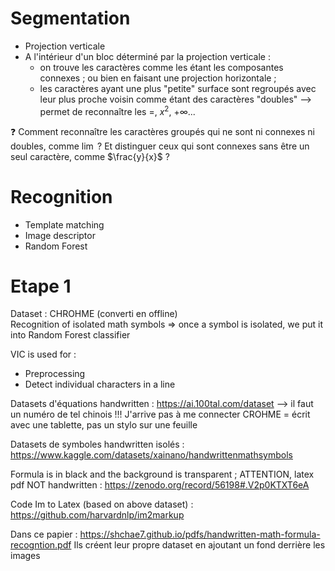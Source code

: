 # Segmentation 

- Projection verticale
- A l'intérieur d'un bloc déterminé par la projection verticale : 
    - on trouve les caractères comme les étant les composantes connexes ; ou bien en faisant une projection horizontale ;
    - les caractères ayant une plus "petite" surface sont regroupés avec leur plus proche voisin comme étant des caractères "doubles" --> permet de reconnaître les $=$, $x^2$, $+\infty$...

❓ Comment reconnaître les caractères groupés qui ne sont ni connexes ni doubles, comme $\lim$ ? Et distinguer ceux qui sont connexes sans être un seul caractère, comme $\frac{y}{x}$ ?

# Recognition

- Template matching
- Image descriptor
- Random Forest

# Etape 1

Dataset : CHROHME (converti en offline)   
Recognition of isolated math symbols => once a symbol is isolated, we put it into Random Forest classifier

VIC is used for : 
- Preprocessing
- Detect individual characters in a line

Datasets d'équations handwritten : 
https://ai.100tal.com/dataset --> il faut un numéro de tel chinois !!! J'arrive pas à me connecter
CROHME = écrit avec une tablette, pas un stylo sur une feuille

Datasets de symboles handwritten isolés : 
https://www.kaggle.com/datasets/xainano/handwrittenmathsymbols

Formula is in black and the background is transparent ; ATTENTION, latex pdf NOT handwritten :
https://zenodo.org/record/56198#.V2p0KTXT6eA

Code Im to Latex (based on above dataset) :
https://github.com/harvardnlp/im2markup

Dans ce papier : https://shchae7.github.io/pdfs/handwritten-math-formula-recogntion.pdf Ils créent leur propre dataset en ajoutant un fond derrière les images